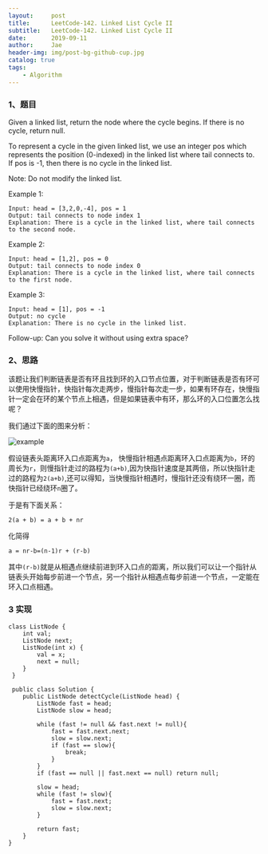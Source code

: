 ```yaml
---
layout:     post
title:      LeetCode-142. Linked List Cycle II
subtitle:   LeetCode-142. Linked List Cycle II
date:       2019-09-11
author:     Jae
header-img: img/post-bg-github-cup.jpg
catalog: true
tags:
    - Algorithm
---
```


### 1、题目

Given a linked list, return the node where the cycle begins. If there is no cycle, return null.

To represent a cycle in the given linked list, we use an integer pos which represents the position (0-indexed) in the linked list where tail connects to. If pos is -1, then there is no cycle in the linked list.

Note: Do not modify the linked list.



Example 1:

    Input: head = [3,2,0,-4], pos = 1
    Output: tail connects to node index 1
    Explanation: There is a cycle in the linked list, where tail connects to the second node.


Example 2:

    Input: head = [1,2], pos = 0
    Output: tail connects to node index 0
    Explanation: There is a cycle in the linked list, where tail connects to the first node.


Example 3:

    Input: head = [1], pos = -1
    Output: no cycle
    Explanation: There is no cycle in the linked list.




Follow-up:
Can you solve it without using extra space?

### 2、思路

该题让我们判断链表是否有环且找到环的入口节点位置，对于判断链表是否有环可以使用快慢指针，快指针每次走两步，慢指针每次走一步，如果有环存在，快慢指针一定会在环的某个节点上相遇，但是如果链表中有环，那么环的入口位置怎么找呢？

我们通过下面的图来分析：

![example](https://blog-1252420645.cos.ap-chengdu.myqcloud.com/article-imgs/LeetCode-142/example.png)

假设链表头距离环入口点距离为```a```， 快慢指针相遇点距离环入口点距离为```b```，环的周长为```r```，则慢指针走过的路程为```(a+b)```,因为快指针速度是其两倍，所以快指针走过的路程为```2(a+b)```,还可以得知，当快慢指针相遇时，慢指针还没有绕环一圈，而快指针已经绕环```n```圈了。

于是有下面关系：

    2(a + b) = a + b + nr

化简得

    a = nr-b=(n-1)r + (r-b)

其中```(r-b)```就是从相遇点继续前进到环入口点的距离，所以我们可以让一个指针从链表头开始每步前进一个节点，另一个指针从相遇点每步前进一个节点，一定能在环入口点相遇。

### 3 实现

    class ListNode {
        int val;
        ListNode next;
        ListNode(int x) {
            val = x;
            next = null;
        }
     }

     public class Solution {
        public ListNode detectCycle(ListNode head) {
            ListNode fast = head;
            ListNode slow = head;

            while (fast != null && fast.next != null){
                fast = fast.next.next;
                slow = slow.next;
                if (fast == slow){
                    break;
                }
            }
            if (fast == null || fast.next == null) return null;

            slow = head;
            while (fast != slow){
                fast = fast.next;
                slow = slow.next;
            }

            return fast;
        }
    }
